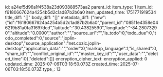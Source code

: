 id: a24ef5d96a1f4538a23d093888573aa2
parent_id: 
item_type: 1
item_id: f6180667624a4254b5d2c1ad87b2b6a0
item_updated_time: 1751771919534
title_diff: "[]"
body_diff: "[]"
metadata_diff: {"new":{"id":"f6180667624a4254b5d2c1ad87b2b6a0","parent_id":"08511e4358e046219b81a0fa31697dcd","latitude":"30.43825590","longitude":"-84.28073290","altitude":"0.0000","author":"","source_url":"","is_todo":0,"todo_due":0,"todo_completed":0,"source":"joplin-desktop","source_application":"net.cozic.joplin-desktop","application_data":"","order":0,"markup_language":1,"is_shared":0,"share_id":"","conflict_original_id":"","master_key_id":"","user_data":"","deleted_time":0},"deleted":[]}
encryption_cipher_text: 
encryption_applied: 0
updated_time: 2025-07-06T03:18:50.073Z
created_time: 2025-07-06T03:18:50.073Z
type_: 13